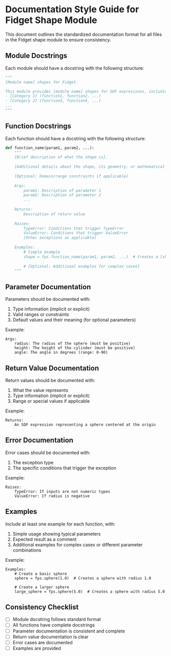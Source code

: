 # Documentation Style Guide for Fidget Shape Module

This document outlines the standardized documentation format for all files in the Fidget shape module to ensure consistency.

## Module Docstrings

Each module should have a docstring with the following structure:

```python
"""
[Module name] shapes for Fidget.

This module provides [module name] shapes for SDF expressions, including:
- [Category 1] (function1, function2, ...)
- [Category 2] (function3, function4, ...)
...
"""
```

## Function Docstrings

Each function should have a docstring with the following structure:

```python
def function_name(param1, param2, ...):
    """
    [Brief description of what the shape is].
    
    [Additional details about the shape, its geometry, or mathematical properties]
    
    [Optional: Domain/range constraints if applicable]
    
    Args:
        param1: Description of parameter 1
        param2: Description of parameter 2
        ...
    
    Returns:
        Description of return value
    
    Raises:
        TypeError: Conditions that trigger TypeError
        ValueError: Conditions that trigger ValueError
        [Other exceptions as applicable]
    
    Examples:
        # Simple example
        shape = fps.function_name(param1, param2, ...)  # Creates a [shape description]
        
        # [Optional: Additional examples for complex cases]
    """
```

## Parameter Documentation

Parameters should be documented with:

1. Type information (implicit or explicit)
2. Valid ranges or constraints
3. Default values and their meaning (for optional parameters)

Example:
```
Args:
    radius: The radius of the sphere (must be positive)
    height: The height of the cylinder (must be positive)
    angle: The angle in degrees (range: 0-90)
```

## Return Value Documentation

Return values should be documented with:

1. What the value represents
2. Type information (implicit or explicit)
3. Range or special values if applicable

Example:
```
Returns:
    An SDF expression representing a sphere centered at the origin
```

## Error Documentation

Error cases should be documented with:

1. The exception type
2. The specific conditions that trigger the exception

Example:
```
Raises:
    TypeError: If inputs are not numeric types
    ValueError: If radius is negative
```

## Examples

Include at least one example for each function, with:

1. Simple usage showing typical parameters
2. Expected result as a comment
3. Additional examples for complex cases or different parameter combinations

Example:
```
Examples:
    # Create a basic sphere
    sphere = fps.sphere(1.0)  # Creates a sphere with radius 1.0
    
    # Create a larger sphere
    large_sphere = fps.sphere(5.0)  # Creates a sphere with radius 5.0
```

## Consistency Checklist

- [ ] Module docstring follows standard format
- [ ] All functions have complete docstrings
- [ ] Parameter documentation is consistent and complete
- [ ] Return value documentation is clear
- [ ] Error cases are documented
- [ ] Examples are provided
